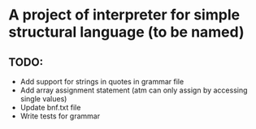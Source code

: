# A project of interpreter for simple structural language (to be named)

## TODO:
- Add support for strings in quotes in grammar file
- Add array assignment statement (atm can only assign by accessing single values)
- Update bnf.txt file
- Write tests for grammar
